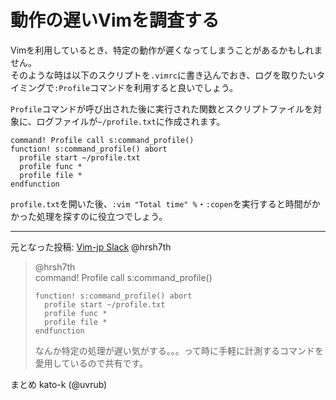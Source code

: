 # 動作の遅いVimを調査する

Vimを利用しているとき、特定の動作が遲くなってしまうことがあるかもしれません。  
そのような時は以下のスクリプトを`.vimrc`に書き込んでおき、ログを取りたいタイミングで`:Profile`コマンドを利用すると良いでしょう。  

`Profile`コマンドが呼び出された後に実行された関数とスクリプトファイルを対象に、ログファイルが`~/profile.txt`に作成されます。  

```vim
command! Profile call s:command_profile()
function! s:command_profile() abort
  profile start ~/profile.txt
  profile func *
  profile file *
endfunction
```

`profile.txt`を開いた後、`:vim "Total time" %`・`:copen`を実行すると時間がかかった処理を探すのに役立つでしょう。

-------------------------------------------------------------------------------
元となった投稿: [Vim-jp Slack](https://vim-jp.org/slacklog/C01JSLDQZH6/2021/01/#ts-1610941456.003800) @hrsh7th
> @hrsh7th  
> command! Profile call s:command_profile()
> ```vim
> function! s:command_profile() abort
>   profile start ~/profile.txt
>   profile func *
>   profile file *
> endfunction
> ```
>
> なんか特定の処理が遅い気がする。。。って時に手軽に計測するコマンドを愛用しているので共有です。

まとめ kato-k (@uvrub)
